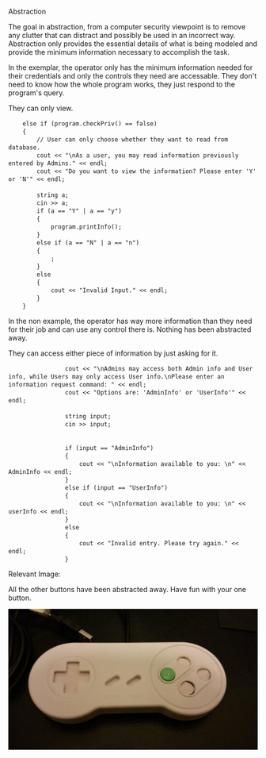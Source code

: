 Abstraction 

The goal in abstraction, from a computer security viewpoint is to remove any clutter that can distract and possibly be used in an incorrect way. Abstraction only provides the essential details of what is being modeled and provide the minimum information necessary to accomplish the task.

In the exemplar, the operator only has the minimum information needed for their credentials and only the controls they need are accessable. They don't need to know how the whole program works, they just respond to the program's query.

They can only view.
```
	else if (program.checkPriv() == false)
	{
		// User can only choose whether they want to read from database.
		cout << "\nAs a user, you may read information previously entered by Admins." << endl;
		cout << "Do you want to view the information? Please enter 'Y' or 'N'" << endl;

		string a;
		cin >> a;
		if (a == "Y" | a == "y")
		{
			program.printInfo();
		}
		else if (a == "N" | a == "n")
		{
			;
		}
		else
		{
			cout << "Invalid Input." << endl;
		}
	}
```

In the non example, the operator has way more information than they need for their job and can use any control there is. Nothing has been abstracted away.

They can access either piece of information by just asking for it.
```
				cout << "\nAdmins may access both Admin info and User info, while Users may only access User info.\nPlease enter an information request command: " << endl;
				cout << "Options are: 'AdminInfo' or 'UserInfo'" << endl;

				string input;
				cin >> input;

				
				if (input == "AdminInfo")
				{
					cout << "\nInformation available to you: \n" << AdminInfo << endl;
				}
				else if (input == "UserInfo")
				{
					cout << "\nInformation available to you: \n" << userInfo << endl;
				}
				else
				{
					cout << "Invalid entry. Please try again." << endl;
				}
```

Relevant Image:

All the other buttons have been abstracted away. Have fun with your one button.

![](https://github.com/UW-COSC-4010-5010-CYBER-FA-2017/foundational-concepts-in-cybersecurity-aphorism14/blob/master/Principle%207/one-button-nes.jpg)
